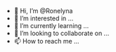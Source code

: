 - 👋 Hi, I’m @Ronelyna
- 👀 I’m interested in ...
- 🌱 I’m currently learning ...
- 💞️ I’m looking to collaborate on ...
- 📫 How to reach me ...

<!---
Ronelyna/Ronelyna is a ✨ special ✨ repository because its `README.md` (this file) appears on your GitHub profile.
You can click the Preview link to take a look at your changes.
--->
